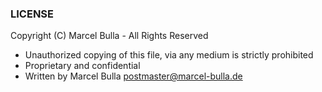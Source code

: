 ### LICENSE

Copyright (C) Marcel Bulla - All Rights Reserved

 * Unauthorized copying of this file, via any medium is strictly prohibited
 * Proprietary and confidential
 * Written by Marcel Bulla <postmaster@marcel-bulla.de>